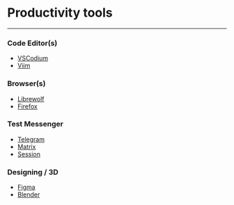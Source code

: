 # Productivity tools
---
### Code Editor(s)
* [VSCodium]()
* [Viim]()
  
### Browser(s)
* [Librewolf]()
* [Firefox]()
  
### Test Messenger
* [Telegram]()
* [Matrix]()
* [Session]()

### Designing / 3D
* [Figma]()
* [Blender]()
  